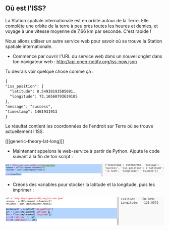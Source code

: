 ## Où est l'ISS?

La Station spatiale internationale est en orbite autour de la Terre. Elle complète une orbite de la terre à peu près toutes les heures et demies, et voyage à une vitesse moyenne de 7,66 km par seconde. C'est rapide !

Nous allons utiliser un autre service web pour savoir où se trouve la Station spatiale internationale.

+ Commence par ouvrir l'URL du service web dans un nouvel onglet dans ton navigateur web : <a href="http://api.open-notify.org/iss-now.json" target="_blank">http://api.open-notify.org/iss-now.json</a>

Tu devrais voir quelque chose comme ça :

    {
    "iss_position": {
      "latitude": 8.54938193505081, 
      "longitude": 73.16560793639105
    }, 
    "message": "success", 
    "timestamp": 1461931913
    }
    

Le résultat contient les coordonnées de l'endroit sur Terre où se trouve actuellement l'ISS.

[[[generic-theory-lat-long]]]

+ Maintenant appelons le web-service à partir de Python. Ajoute le code suivant à la fin de ton script :

![capture d'écran](images/iss-location.png)

+ Créons des variables pour stocker la latitude et la longitude, puis les imprimer :

![capture d'écran](images/iss-coordinates.png)